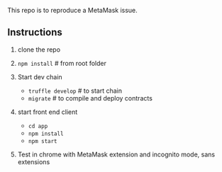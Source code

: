 This repo is to reproduce a MetaMask issue.

## Instructions

1. clone the repo

1. `npm install` # from root folder

1. Start dev chain
    * `truffle develop` # to start chain
    * `migrate` # to compile and deploy contracts

1. start front end client
    * `cd app`
    * `npm install`
    * `npm start`

1. Test in chrome with MetaMask extension and incognito mode, sans extensions
